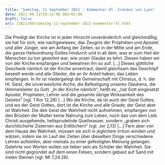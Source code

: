 ```yaml
---
title: 'Samstag, 11 September 2021 : Kommentar Hl. Irenäus von Lyon'
date: 2021-09-11T10:11:00.001+02:00
draft: false
url: /2021/09/samstag-11-september-2021-kommentar-hl.html
---
```


Die Predigt der Kirche ist in jeder Hinsicht unveränderlich und gleichmäßig; sie hat für sich, wie nachgewiesen, das Zeugnis der Propheten und Apostel und aller Jünger, wie am Anfang der Zeiten, so in der Mitte und am Ende, die ganze Heilsordnung Gottes hindurch und in all dem, was er zum Heil der Menschen zu tun gewohnt war, wie unser Glaube es lehrt. Diesen haben wir von der Kirche empfangen und bewahren ihn so auf. \[…\] Dieses göttliche Geschenk nämlich ist der Kirche anvertraut, damit gleichsam das Geschöpf beseelt werde und alle Glieder, die an ihr Anteil haben, das Leben empfangen. In ihr ist niedergelegt die Gemeinschaft mit Christus, d. h. der Hl. Geist, die unverwesliche Arche, die Befestigung unseres Glaubens, die Himmelsleiter zu Gott. „In der Kirche nämlich“, heißt es, „hat Gott eingesetzt Apostel, Propheten, Lehrer und die gesamte übrige Wirksamkeit des Geistes“ (vgl. 1 Kor 12,28) \[…\] Wo die Kirche, da ist auch der Geist Gottes; und wo der Geist Gottes, dort ist die Kirche und alle Gnade; der Geist aber ist Wahrheit. Die den Geist der Wahrheit nicht aufnehmen, empfangen von den Brüsten der Mutter keine Nahrung zum Leben, noch das von dem Leib Christi ausgehende, hellsprudelnde Quellwasser, sondern „graben sich durchlöcherte Zisternen aus Erdlöchern“ (vgl. Jer 2,13) \[…\] Fern aber von dem Hause der Wahrheit, müssen sie sich in jeglichem Irrtum winden und wälzen, indem sie im Lauf der Zeiten über dieselben Dinge verschiedene Lehren aufstellen, aber niemals zu einer gefestigten Meinung gelangen. Gelehrte von Worten wollen sie lieber sein als Schüler der Wahrheit. Sie sind nicht gegründet auf dem einen Felsen, sondern gebaut auf Sand mit vielen Steinen (vgl. Mt 7,24.26).